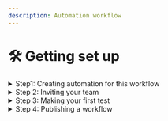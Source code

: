 ```yaml
---
description: Automation workflow
---
```


# 🛠️ Getting set up

<details>

<summary>Step1: Creating automation for this workflow</summary>

[https://n8n.io/](https://n8n.io/)

[https://zapier.com/](https://zapier.com/)

</details>

<details>

<summary>Step 2: Inviting your team</summary>



</details>

<details>

<summary>Step 3: Making your first test</summary>



</details>

<details>

<summary>Step 4: Publishing a workflow</summary>



</details>
